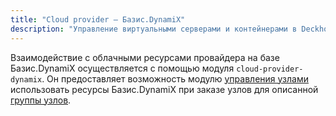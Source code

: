 ```yaml
---
title: "Cloud provider — Базис.DynamiX"
description: "Управление виртуальными серверами и контейнерами в Deckhouse Kubernetes Platform с помощью Базис.DynamiX."
---
```


Взаимодействие с облачными ресурсами провайдера на базе Базис.DynamiX осуществляется с помощью модуля `cloud-provider-dynamix`. Он предоставляет возможность модулю [управления узлами](../../modules/040-node-manager/) использовать ресурсы Базис.DynamiX при заказе узлов для описанной [группы узлов](../../modules/040-node-manager/cr.html#nodegroup).
